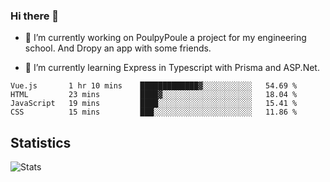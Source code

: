### Hi there 👋
- 🔭 I’m currently working on PoulpyPoule a project for my engineering school. And Dropy an app with some friends.

- 🌱 I’m currently learning Express in Typescript with Prisma and ASP.Net.


<!--START_SECTION:waka-->

```text
Vue.js       1 hr 10 mins    █████████████▓░░░░░░░░░░░   54.69 %
HTML         23 mins         ████▓░░░░░░░░░░░░░░░░░░░░   18.04 %
JavaScript   19 mins         ████░░░░░░░░░░░░░░░░░░░░░   15.41 %
CSS          15 mins         ███░░░░░░░░░░░░░░░░░░░░░░   11.86 %
```

<!--END_SECTION:waka-->

## Statistics

![Stats](https://github-readme-stats.vercel.app/api?username=killian-mannarelli&count_private=true&show_icons=true&theme=dark)

<!--
**killian-mannarelli/killian-mannarelli** is a ✨ _special_ ✨ repository because its `README.md` (this file) appears on your GitHub profile.

Here are some ideas to get you started:

- 🔭 I’m currently working on ...
- 🌱 I’m currently learning ...
- 👯 I’m looking to collaborate on ...
- 🤔 I’m looking for help with ...
- 💬 Ask me about ...
- 📫 How to reach me: ...
- 😄 Pronouns: ...
- ⚡ Fun fact: ...
-->
